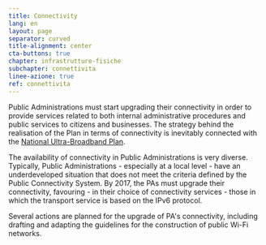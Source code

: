 ```yaml
---
title: Connectivity
lang: en
layout: page
separator: curved
title-alignment: center
cta-buttons: true
chapter: infrastrutture-fisiche
subchapter: connettivita
linee-azione: true
ref: connettivita
---
```

Public Administrations must start upgrading their connectivity in order to provide services related to both internal administrative procedures and public services to citizens and businesses. The strategy behind the realisation of the Plan in terms of connectivity is inevitably connected with the [National Ultra-Broadband Plan](http://bandaultralarga.italia.it/en).

The availability of connectivity in Public Administrations is very diverse. Typically, Public Administrations - especially at a local level - have an underdeveloped situation that does not meet the criteria defined by the Public Connectivity System. By 2017, the PAs must upgrade their connectivity, favouring - in their choice of connectivity services - those in which the transport service is based on the IPv6 protocol.

Several actions are planned for the upgrade of PA's connectivity, including drafting and adapting the guidelines for the construction of public Wi-Fi networks.
